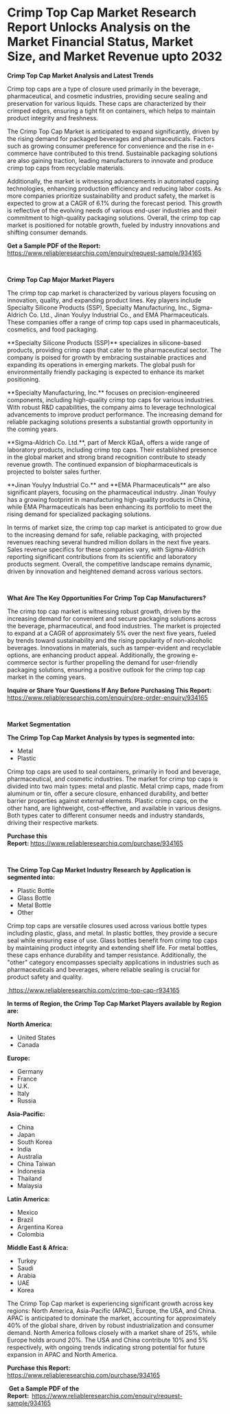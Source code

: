 <p><h1>Crimp Top Cap Market Research Report Unlocks Analysis on the Market Financial Status, Market Size, and Market Revenue upto 2032</h1></p><p><strong>Crimp Top Cap Market Analysis and Latest Trends</strong></p>
<p><p>Crimp top caps are a type of closure used primarily in the beverage, pharmaceutical, and cosmetic industries, providing secure sealing and preservation for various liquids. These caps are characterized by their crimped edges, ensuring a tight fit on containers, which helps to maintain product integrity and freshness. </p><p>The Crimp Top Cap Market is anticipated to expand significantly, driven by the rising demand for packaged beverages and pharmaceuticals. Factors such as growing consumer preference for convenience and the rise in e-commerce have contributed to this trend. Sustainable packaging solutions are also gaining traction, leading manufacturers to innovate and produce crimp top caps from recyclable materials.</p><p>Additionally, the market is witnessing advancements in automated capping technologies, enhancing production efficiency and reducing labor costs. As more companies prioritize sustainability and product safety, the market is expected to grow at a CAGR of 6.1% during the forecast period. This growth is reflective of the evolving needs of various end-user industries and their commitment to high-quality packaging solutions. Overall, the crimp top cap market is positioned for notable growth, fueled by industry innovations and shifting consumer demands.</p></p>
<p><strong>Get a Sample PDF of the Report:&nbsp;</strong> <a href="https://www.reliableresearchiq.com/enquiry/request-sample/934165?utm_campaign=2315&utm_medium=2&utm_source=Github&utm_content=ia&utm_term=18042025&utm_id=crimp-top-cap">https://www.reliableresearchiq.com/enquiry/request-sample/934165</a></p>
<p>&nbsp;</p>
<p><strong>Crimp Top Cap Major Market Players</strong></p>
<p><p>The crimp top cap market is characterized by various players focusing on innovation, quality, and expanding product lines. Key players include Specialty Silicone Products (SSP), Specialty Manufacturing, Inc., Sigma-Aldrich Co. Ltd., Jinan Youlyy Industrial Co., and EMA Pharmaceuticals. These companies offer a range of crimp top caps used in pharmaceuticals, cosmetics, and food packaging.</p><p>**Specialty Silicone Products (SSP)** specializes in silicone-based products, providing crimp caps that cater to the pharmaceutical sector. The company is poised for growth by embracing sustainable practices and expanding its operations in emerging markets. The global push for environmentally friendly packaging is expected to enhance its market positioning.</p><p>**Specialty Manufacturing, Inc.** focuses on precision-engineered components, including high-quality crimp top caps for various industries. With robust R&D capabilities, the company aims to leverage technological advancements to improve product performance. The increasing demand for reliable packaging solutions presents a substantial growth opportunity in the coming years.</p><p>**Sigma-Aldrich Co. Ltd.**, part of Merck KGaA, offers a wide range of laboratory products, including crimp top caps. Their established presence in the global market and strong brand recognition contribute to steady revenue growth. The continued expansion of biopharmaceuticals is projected to bolster sales further.</p><p>**Jinan Youlyy Industrial Co.** and **EMA Pharmaceuticals** are also significant players, focusing on the pharmaceutical industry. Jinan Youlyy has a growing footprint in manufacturing high-quality products in China, while EMA Pharmaceuticals has been enhancing its portfolio to meet the rising demand for specialized packaging solutions.</p><p>In terms of market size, the crimp top cap market is anticipated to grow due to the increasing demand for safe, reliable packaging, with projected revenues reaching several hundred million dollars in the next five years. Sales revenue specifics for these companies vary, with Sigma-Aldrich reporting significant contributions from its scientific and laboratory products segment. Overall, the competitive landscape remains dynamic, driven by innovation and heightened demand across various sectors.</p></p>
<p>&nbsp;</p>
<p><strong>What Are The Key Opportunities For Crimp Top Cap Manufacturers?</strong></p>
<p><p>The crimp top cap market is witnessing robust growth, driven by the increasing demand for convenient and secure packaging solutions across the beverage, pharmaceutical, and food industries. The market is projected to expand at a CAGR of approximately 5% over the next five years, fueled by trends toward sustainability and the rising popularity of non-alcoholic beverages. Innovations in materials, such as tamper-evident and recyclable options, are enhancing product appeal. Additionally, the growing e-commerce sector is further propelling the demand for user-friendly packaging solutions, ensuring a positive outlook for the crimp top cap market in the coming years.</p></p>
<p><strong>Inquire or Share Your Questions If Any Before Purchasing This Report:</strong> <a href="https://www.reliableresearchiq.com/enquiry/pre-order-enquiry/934165?utm_campaign=2315&utm_medium=2&utm_source=Github&utm_content=ia&utm_term=18042025&utm_id=crimp-top-cap">https://www.reliableresearchiq.com/enquiry/pre-order-enquiry/934165</a></p>
<p>&nbsp;</p>
<p><strong>Market Segmentation</strong></p>
<p><strong>The Crimp Top Cap Market Analysis by types is segmented into:</strong></p>
<p><ul><li>Metal</li><li>Plastic</li></ul></p>
<p><p>Crimp top caps are used to seal containers, primarily in food and beverage, pharmaceutical, and cosmetic industries. The market for crimp top caps is divided into two main types: metal and plastic. Metal crimp caps, made from aluminum or tin, offer a secure closure, enhanced durability, and better barrier properties against external elements. Plastic crimp caps, on the other hand, are lightweight, cost-effective, and available in various designs. Both types cater to different consumer needs and industry standards, driving their respective markets.</p></p>
<p><strong>Purchase this Report:&nbsp;</strong><a href="https://www.reliableresearchiq.com/purchase/934165?utm_campaign=2315&utm_medium=2&utm_source=Github&utm_content=ia&utm_term=18042025&utm_id=crimp-top-cap">https://www.reliableresearchiq.com/purchase/934165</a></p>
<p>&nbsp;</p>
<p><strong>The Crimp Top Cap Market Industry Research by Application is segmented into:</strong></p>
<p><ul><li>Plastic Bottle</li><li>Glass Bottle</li><li>Metal Bottle</li><li>Other</li></ul></p>
<p><p>Crimp top caps are versatile closures used across various bottle types including plastic, glass, and metal. In plastic bottles, they provide a secure seal while ensuring ease of use. Glass bottles benefit from crimp top caps by maintaining product integrity and extending shelf life. For metal bottles, these caps enhance durability and tamper resistance. Additionally, the "other" category encompasses specialty applications in industries such as pharmaceuticals and beverages, where reliable sealing is crucial for product safety and quality.</p></p>
<p><a href="https://www.reliableresearchiq.com/crimp-top-cap-r934165?utm_campaign=2315&utm_medium=2&utm_source=Github&utm_content=ia&utm_term=18042025&utm_id=crimp-top-cap">&nbsp;https://www.reliableresearchiq.com/crimp-top-cap-r934165</a></p>
<p><strong>In terms of Region, the Crimp Top Cap Market Players available by Region are:</strong></p>
<p>
    <p> <strong> North America: </strong>
        <ul>
            <li>United States</li>
            <li>Canada</li>
        </ul>
        </p> 
    <p> <strong> Europe: </strong>
        <ul>
            <li>Germany</li>
            <li>France</li>
            <li>U.K.</li>
            <li>Italy</li>
            <li>Russia</li>
        </ul>
        </p> 
    <p> <strong> Asia-Pacific: </strong>
        <ul>
            <li>China</li>
            <li>Japan</li>
            <li>South Korea</li>
            <li>India</li>
            <li>Australia</li>
            <li>China Taiwan</li>
            <li>Indonesia</li>
            <li>Thailand</li>
            <li>Malaysia</li>
        </ul>
        </p> 
    <p> <strong> Latin America: </strong>
        <ul>
            <li>Mexico</li>
            <li>Brazil</li>
            <li>Argentina Korea</li>
            <li>Colombia</li>
        </ul>
        </p> 
    <p> <strong> Middle East & Africa: </strong>
        <ul>
            <li>Turkey</li>
            <li>Saudi</li>
            <li>Arabia</li>
            <li>UAE</li>
            <li>Korea</li>
        </ul>
    </p>
    </p>
<p><p>The Crimp Top Cap market is experiencing significant growth across key regions: North America, Asia-Pacific (APAC), Europe, the USA, and China. APAC is anticipated to dominate the market, accounting for approximately 40% of the global share, driven by robust industrialization and consumer demand. North America follows closely with a market share of 25%, while Europe holds around 20%. The USA and China contribute 10% and 5% respectively, with ongoing trends indicating strong potential for future expansion in APAC and North America.</p></p>
<p><strong>Purchase this Report: </strong><a href="https://www.reliableresearchiq.com/purchase/934165?utm_campaign=2315&utm_medium=2&utm_source=Github&utm_content=ia&utm_term=18042025&utm_id=crimp-top-cap">https://www.reliableresearchiq.com/purchase/934165</a></p>
<p>&nbsp;<strong>Get a Sample PDF of the Report:&nbsp;&nbsp;</strong><a href="https://www.reliableresearchiq.com/enquiry/request-sample/934165?utm_campaign=2315&utm_medium=2&utm_source=Github&utm_content=ia&utm_term=18042025&utm_id=crimp-top-cap">https://www.reliableresearchiq.com/enquiry/request-sample/934165</a></p>
<p><strong></strong></p>
<p><p></p><p></p><p></p></p>